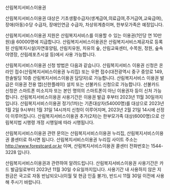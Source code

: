 산림복지서비스이용권

산림복지서비스이용권 대상은 기초생활수급자(생계급여,의료급여,주거급여,교육급여), 장애(아동)수당 수급자, 장애인연금 수급자, 차상위계층이며, 한부모가족은 예정입니다.

산림복지서비스이용권 지원은 산림복지서비스를 이용할 수 있는 이용권(1인당 연 10만 원)을 60000명에 지급합니다. 산림복지서비스이용권은 산림복지서비스제공자로 등록된 산림복지시설(자연휴양림, 산림치유원, 치유의 숲, 산림교육센터, 수목원, 정원, 숲속야영장, 산림레포츠시설 등)에서 사용 가능합니다.

산림복지서비스이용권 신청 방법은 다음과 같습니다.
산림복지서비스 이용권 신청은 온라인 접수(산림복지서비스이용권 누리집) 또는 우편 접수(대전광역시 중구 중앙로 149, 한솔빌딩 10층 산림복지서비스이용권 담당자)로 가능합니다.
산림복지서비스 이용권 발급은 이용권 전용 앱(신한플레이) 설치 또는 선불카드 신청으로 가능합니다. 선불카드 신청은 스마트폰 미소지자 또는 본인 명의의 스마트폰이 아닌 이용권자 등이 신처 가능합니다.
산림복지서비스이용권 사용기간은 이용권 발급 후부터 2023년 11월 30일까지입니다.
산림복지서비스이용권 정기(1차)는 기존대상자(54000명)를 대상으로 2023년 1월 2일 9시부터 1월 31일 14시까지 신청이 이루어지며, 2023년 2월 21일 14시에 선정이 이루어집니다.
산림복지서비스이용권 추가(2차)는 한부모가족 대상(6000명)으로 산림복지법 시행령 개정 시행일에 따라 시행됩니다.

산림복지서비스이용권 관련 문의는 산림복지서비스이용권 누리집, 산림복지서비스이용권 콜센터로 하시면 됩니다. 산림복지서비스이용권 누리집 사이트 주소는 http://www.forestcard.or.kr 이며, 산림복지서비스이용권 콜센터 전화번호는 1544-3228 입니다.

산림복지서비스이용권과 관련하여 알려드립니다.
산림복지서비스이용권 사용기간은 카드 발급일로부터 2023년 11월 30일 수요일까지입니다. 사용기간 내 사용하지 않은 지원금은 국고로 자동 반납되오니(이월 및 현금 인출 불가), 반드시 11월 30일 이전에 사용해 주시기 바랍니다.